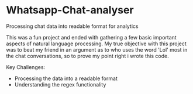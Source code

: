 # Whatsapp-Chat-analyser
Processing chat data into readable format for analytics

This was a fun project and ended with gathering a few basic important aspects of natural language processing. My true objective with this project was to beat my friend in an argument as to who uses the word 'Lol' most in the chat conversations, so to prove my point right i wrote this code. 

Key Challenges:
- Processing the data into a readable format
- Understanding the regex functionality

